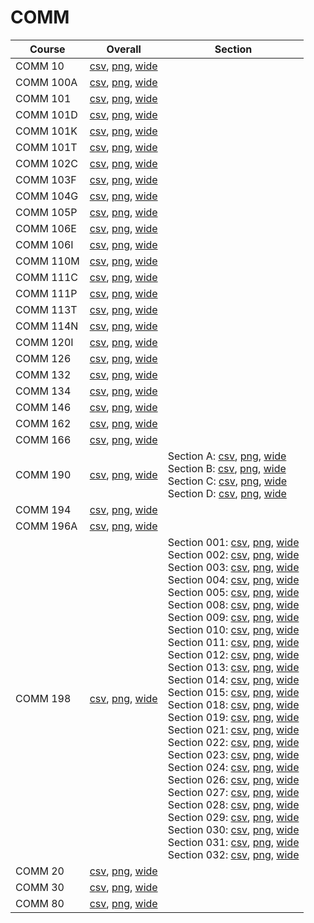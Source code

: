 # COMM

| Course | Overall | Section |
| ------ | ------- | ------- |
| COMM 10 | [csv](https://github.com/UCSD-Historical-Enrollment-Data/2023Fall/blob/main/overall/COMM%2010.csv), [png](https://raw.githubusercontent.com/UCSD-Historical-Enrollment-Data/2023Fall/main/plot_overall/COMM%2010.png), [wide](https://raw.githubusercontent.com/UCSD-Historical-Enrollment-Data/2023Fall/main/plot_overall_wide/COMM%2010.png) |  |
| COMM 100A | [csv](https://github.com/UCSD-Historical-Enrollment-Data/2023Fall/blob/main/overall/COMM%20100A.csv), [png](https://raw.githubusercontent.com/UCSD-Historical-Enrollment-Data/2023Fall/main/plot_overall/COMM%20100A.png), [wide](https://raw.githubusercontent.com/UCSD-Historical-Enrollment-Data/2023Fall/main/plot_overall_wide/COMM%20100A.png) |  |
| COMM 101 | [csv](https://github.com/UCSD-Historical-Enrollment-Data/2023Fall/blob/main/overall/COMM%20101.csv), [png](https://raw.githubusercontent.com/UCSD-Historical-Enrollment-Data/2023Fall/main/plot_overall/COMM%20101.png), [wide](https://raw.githubusercontent.com/UCSD-Historical-Enrollment-Data/2023Fall/main/plot_overall_wide/COMM%20101.png) |  |
| COMM 101D | [csv](https://github.com/UCSD-Historical-Enrollment-Data/2023Fall/blob/main/overall/COMM%20101D.csv), [png](https://raw.githubusercontent.com/UCSD-Historical-Enrollment-Data/2023Fall/main/plot_overall/COMM%20101D.png), [wide](https://raw.githubusercontent.com/UCSD-Historical-Enrollment-Data/2023Fall/main/plot_overall_wide/COMM%20101D.png) |  |
| COMM 101K | [csv](https://github.com/UCSD-Historical-Enrollment-Data/2023Fall/blob/main/overall/COMM%20101K.csv), [png](https://raw.githubusercontent.com/UCSD-Historical-Enrollment-Data/2023Fall/main/plot_overall/COMM%20101K.png), [wide](https://raw.githubusercontent.com/UCSD-Historical-Enrollment-Data/2023Fall/main/plot_overall_wide/COMM%20101K.png) |  |
| COMM 101T | [csv](https://github.com/UCSD-Historical-Enrollment-Data/2023Fall/blob/main/overall/COMM%20101T.csv), [png](https://raw.githubusercontent.com/UCSD-Historical-Enrollment-Data/2023Fall/main/plot_overall/COMM%20101T.png), [wide](https://raw.githubusercontent.com/UCSD-Historical-Enrollment-Data/2023Fall/main/plot_overall_wide/COMM%20101T.png) |  |
| COMM 102C | [csv](https://github.com/UCSD-Historical-Enrollment-Data/2023Fall/blob/main/overall/COMM%20102C.csv), [png](https://raw.githubusercontent.com/UCSD-Historical-Enrollment-Data/2023Fall/main/plot_overall/COMM%20102C.png), [wide](https://raw.githubusercontent.com/UCSD-Historical-Enrollment-Data/2023Fall/main/plot_overall_wide/COMM%20102C.png) |  |
| COMM 103F | [csv](https://github.com/UCSD-Historical-Enrollment-Data/2023Fall/blob/main/overall/COMM%20103F.csv), [png](https://raw.githubusercontent.com/UCSD-Historical-Enrollment-Data/2023Fall/main/plot_overall/COMM%20103F.png), [wide](https://raw.githubusercontent.com/UCSD-Historical-Enrollment-Data/2023Fall/main/plot_overall_wide/COMM%20103F.png) |  |
| COMM 104G | [csv](https://github.com/UCSD-Historical-Enrollment-Data/2023Fall/blob/main/overall/COMM%20104G.csv), [png](https://raw.githubusercontent.com/UCSD-Historical-Enrollment-Data/2023Fall/main/plot_overall/COMM%20104G.png), [wide](https://raw.githubusercontent.com/UCSD-Historical-Enrollment-Data/2023Fall/main/plot_overall_wide/COMM%20104G.png) |  |
| COMM 105P | [csv](https://github.com/UCSD-Historical-Enrollment-Data/2023Fall/blob/main/overall/COMM%20105P.csv), [png](https://raw.githubusercontent.com/UCSD-Historical-Enrollment-Data/2023Fall/main/plot_overall/COMM%20105P.png), [wide](https://raw.githubusercontent.com/UCSD-Historical-Enrollment-Data/2023Fall/main/plot_overall_wide/COMM%20105P.png) |  |
| COMM 106E | [csv](https://github.com/UCSD-Historical-Enrollment-Data/2023Fall/blob/main/overall/COMM%20106E.csv), [png](https://raw.githubusercontent.com/UCSD-Historical-Enrollment-Data/2023Fall/main/plot_overall/COMM%20106E.png), [wide](https://raw.githubusercontent.com/UCSD-Historical-Enrollment-Data/2023Fall/main/plot_overall_wide/COMM%20106E.png) |  |
| COMM 106I | [csv](https://github.com/UCSD-Historical-Enrollment-Data/2023Fall/blob/main/overall/COMM%20106I.csv), [png](https://raw.githubusercontent.com/UCSD-Historical-Enrollment-Data/2023Fall/main/plot_overall/COMM%20106I.png), [wide](https://raw.githubusercontent.com/UCSD-Historical-Enrollment-Data/2023Fall/main/plot_overall_wide/COMM%20106I.png) |  |
| COMM 110M | [csv](https://github.com/UCSD-Historical-Enrollment-Data/2023Fall/blob/main/overall/COMM%20110M.csv), [png](https://raw.githubusercontent.com/UCSD-Historical-Enrollment-Data/2023Fall/main/plot_overall/COMM%20110M.png), [wide](https://raw.githubusercontent.com/UCSD-Historical-Enrollment-Data/2023Fall/main/plot_overall_wide/COMM%20110M.png) |  |
| COMM 111C | [csv](https://github.com/UCSD-Historical-Enrollment-Data/2023Fall/blob/main/overall/COMM%20111C.csv), [png](https://raw.githubusercontent.com/UCSD-Historical-Enrollment-Data/2023Fall/main/plot_overall/COMM%20111C.png), [wide](https://raw.githubusercontent.com/UCSD-Historical-Enrollment-Data/2023Fall/main/plot_overall_wide/COMM%20111C.png) |  |
| COMM 111P | [csv](https://github.com/UCSD-Historical-Enrollment-Data/2023Fall/blob/main/overall/COMM%20111P.csv), [png](https://raw.githubusercontent.com/UCSD-Historical-Enrollment-Data/2023Fall/main/plot_overall/COMM%20111P.png), [wide](https://raw.githubusercontent.com/UCSD-Historical-Enrollment-Data/2023Fall/main/plot_overall_wide/COMM%20111P.png) |  |
| COMM 113T | [csv](https://github.com/UCSD-Historical-Enrollment-Data/2023Fall/blob/main/overall/COMM%20113T.csv), [png](https://raw.githubusercontent.com/UCSD-Historical-Enrollment-Data/2023Fall/main/plot_overall/COMM%20113T.png), [wide](https://raw.githubusercontent.com/UCSD-Historical-Enrollment-Data/2023Fall/main/plot_overall_wide/COMM%20113T.png) |  |
| COMM 114N | [csv](https://github.com/UCSD-Historical-Enrollment-Data/2023Fall/blob/main/overall/COMM%20114N.csv), [png](https://raw.githubusercontent.com/UCSD-Historical-Enrollment-Data/2023Fall/main/plot_overall/COMM%20114N.png), [wide](https://raw.githubusercontent.com/UCSD-Historical-Enrollment-Data/2023Fall/main/plot_overall_wide/COMM%20114N.png) |  |
| COMM 120I | [csv](https://github.com/UCSD-Historical-Enrollment-Data/2023Fall/blob/main/overall/COMM%20120I.csv), [png](https://raw.githubusercontent.com/UCSD-Historical-Enrollment-Data/2023Fall/main/plot_overall/COMM%20120I.png), [wide](https://raw.githubusercontent.com/UCSD-Historical-Enrollment-Data/2023Fall/main/plot_overall_wide/COMM%20120I.png) |  |
| COMM 126 | [csv](https://github.com/UCSD-Historical-Enrollment-Data/2023Fall/blob/main/overall/COMM%20126.csv), [png](https://raw.githubusercontent.com/UCSD-Historical-Enrollment-Data/2023Fall/main/plot_overall/COMM%20126.png), [wide](https://raw.githubusercontent.com/UCSD-Historical-Enrollment-Data/2023Fall/main/plot_overall_wide/COMM%20126.png) |  |
| COMM 132 | [csv](https://github.com/UCSD-Historical-Enrollment-Data/2023Fall/blob/main/overall/COMM%20132.csv), [png](https://raw.githubusercontent.com/UCSD-Historical-Enrollment-Data/2023Fall/main/plot_overall/COMM%20132.png), [wide](https://raw.githubusercontent.com/UCSD-Historical-Enrollment-Data/2023Fall/main/plot_overall_wide/COMM%20132.png) |  |
| COMM 134 | [csv](https://github.com/UCSD-Historical-Enrollment-Data/2023Fall/blob/main/overall/COMM%20134.csv), [png](https://raw.githubusercontent.com/UCSD-Historical-Enrollment-Data/2023Fall/main/plot_overall/COMM%20134.png), [wide](https://raw.githubusercontent.com/UCSD-Historical-Enrollment-Data/2023Fall/main/plot_overall_wide/COMM%20134.png) |  |
| COMM 146 | [csv](https://github.com/UCSD-Historical-Enrollment-Data/2023Fall/blob/main/overall/COMM%20146.csv), [png](https://raw.githubusercontent.com/UCSD-Historical-Enrollment-Data/2023Fall/main/plot_overall/COMM%20146.png), [wide](https://raw.githubusercontent.com/UCSD-Historical-Enrollment-Data/2023Fall/main/plot_overall_wide/COMM%20146.png) |  |
| COMM 162 | [csv](https://github.com/UCSD-Historical-Enrollment-Data/2023Fall/blob/main/overall/COMM%20162.csv), [png](https://raw.githubusercontent.com/UCSD-Historical-Enrollment-Data/2023Fall/main/plot_overall/COMM%20162.png), [wide](https://raw.githubusercontent.com/UCSD-Historical-Enrollment-Data/2023Fall/main/plot_overall_wide/COMM%20162.png) |  |
| COMM 166 | [csv](https://github.com/UCSD-Historical-Enrollment-Data/2023Fall/blob/main/overall/COMM%20166.csv), [png](https://raw.githubusercontent.com/UCSD-Historical-Enrollment-Data/2023Fall/main/plot_overall/COMM%20166.png), [wide](https://raw.githubusercontent.com/UCSD-Historical-Enrollment-Data/2023Fall/main/plot_overall_wide/COMM%20166.png) |  |
| COMM 190 | [csv](https://github.com/UCSD-Historical-Enrollment-Data/2023Fall/blob/main/overall/COMM%20190.csv), [png](https://raw.githubusercontent.com/UCSD-Historical-Enrollment-Data/2023Fall/main/plot_overall/COMM%20190.png), [wide](https://raw.githubusercontent.com/UCSD-Historical-Enrollment-Data/2023Fall/main/plot_overall_wide/COMM%20190.png) | Section A: [csv](https://github.com/UCSD-Historical-Enrollment-Data/2023Fall/blob/main/section/COMM%20190_A.csv), [png](https://raw.githubusercontent.com/UCSD-Historical-Enrollment-Data/2023Fall/main/plot_section/COMM%20190_A.png), [wide](https://raw.githubusercontent.com/UCSD-Historical-Enrollment-Data/2023Fall/main/plot_section_wide/COMM%20190_A.png)<br>Section B: [csv](https://github.com/UCSD-Historical-Enrollment-Data/2023Fall/blob/main/section/COMM%20190_B.csv), [png](https://raw.githubusercontent.com/UCSD-Historical-Enrollment-Data/2023Fall/main/plot_section/COMM%20190_B.png), [wide](https://raw.githubusercontent.com/UCSD-Historical-Enrollment-Data/2023Fall/main/plot_section_wide/COMM%20190_B.png)<br>Section C: [csv](https://github.com/UCSD-Historical-Enrollment-Data/2023Fall/blob/main/section/COMM%20190_C.csv), [png](https://raw.githubusercontent.com/UCSD-Historical-Enrollment-Data/2023Fall/main/plot_section/COMM%20190_C.png), [wide](https://raw.githubusercontent.com/UCSD-Historical-Enrollment-Data/2023Fall/main/plot_section_wide/COMM%20190_C.png)<br>Section D: [csv](https://github.com/UCSD-Historical-Enrollment-Data/2023Fall/blob/main/section/COMM%20190_D.csv), [png](https://raw.githubusercontent.com/UCSD-Historical-Enrollment-Data/2023Fall/main/plot_section/COMM%20190_D.png), [wide](https://raw.githubusercontent.com/UCSD-Historical-Enrollment-Data/2023Fall/main/plot_section_wide/COMM%20190_D.png) |
| COMM 194 | [csv](https://github.com/UCSD-Historical-Enrollment-Data/2023Fall/blob/main/overall/COMM%20194.csv), [png](https://raw.githubusercontent.com/UCSD-Historical-Enrollment-Data/2023Fall/main/plot_overall/COMM%20194.png), [wide](https://raw.githubusercontent.com/UCSD-Historical-Enrollment-Data/2023Fall/main/plot_overall_wide/COMM%20194.png) |  |
| COMM 196A | [csv](https://github.com/UCSD-Historical-Enrollment-Data/2023Fall/blob/main/overall/COMM%20196A.csv), [png](https://raw.githubusercontent.com/UCSD-Historical-Enrollment-Data/2023Fall/main/plot_overall/COMM%20196A.png), [wide](https://raw.githubusercontent.com/UCSD-Historical-Enrollment-Data/2023Fall/main/plot_overall_wide/COMM%20196A.png) |  |
| COMM 198 | [csv](https://github.com/UCSD-Historical-Enrollment-Data/2023Fall/blob/main/overall/COMM%20198.csv), [png](https://raw.githubusercontent.com/UCSD-Historical-Enrollment-Data/2023Fall/main/plot_overall/COMM%20198.png), [wide](https://raw.githubusercontent.com/UCSD-Historical-Enrollment-Data/2023Fall/main/plot_overall_wide/COMM%20198.png) | Section 001: [csv](https://github.com/UCSD-Historical-Enrollment-Data/2023Fall/blob/main/section/COMM%20198_001.csv), [png](https://raw.githubusercontent.com/UCSD-Historical-Enrollment-Data/2023Fall/main/plot_section/COMM%20198_001.png), [wide](https://raw.githubusercontent.com/UCSD-Historical-Enrollment-Data/2023Fall/main/plot_section_wide/COMM%20198_001.png)<br>Section 002: [csv](https://github.com/UCSD-Historical-Enrollment-Data/2023Fall/blob/main/section/COMM%20198_002.csv), [png](https://raw.githubusercontent.com/UCSD-Historical-Enrollment-Data/2023Fall/main/plot_section/COMM%20198_002.png), [wide](https://raw.githubusercontent.com/UCSD-Historical-Enrollment-Data/2023Fall/main/plot_section_wide/COMM%20198_002.png)<br>Section 003: [csv](https://github.com/UCSD-Historical-Enrollment-Data/2023Fall/blob/main/section/COMM%20198_003.csv), [png](https://raw.githubusercontent.com/UCSD-Historical-Enrollment-Data/2023Fall/main/plot_section/COMM%20198_003.png), [wide](https://raw.githubusercontent.com/UCSD-Historical-Enrollment-Data/2023Fall/main/plot_section_wide/COMM%20198_003.png)<br>Section 004: [csv](https://github.com/UCSD-Historical-Enrollment-Data/2023Fall/blob/main/section/COMM%20198_004.csv), [png](https://raw.githubusercontent.com/UCSD-Historical-Enrollment-Data/2023Fall/main/plot_section/COMM%20198_004.png), [wide](https://raw.githubusercontent.com/UCSD-Historical-Enrollment-Data/2023Fall/main/plot_section_wide/COMM%20198_004.png)<br>Section 005: [csv](https://github.com/UCSD-Historical-Enrollment-Data/2023Fall/blob/main/section/COMM%20198_005.csv), [png](https://raw.githubusercontent.com/UCSD-Historical-Enrollment-Data/2023Fall/main/plot_section/COMM%20198_005.png), [wide](https://raw.githubusercontent.com/UCSD-Historical-Enrollment-Data/2023Fall/main/plot_section_wide/COMM%20198_005.png)<br>Section 008: [csv](https://github.com/UCSD-Historical-Enrollment-Data/2023Fall/blob/main/section/COMM%20198_008.csv), [png](https://raw.githubusercontent.com/UCSD-Historical-Enrollment-Data/2023Fall/main/plot_section/COMM%20198_008.png), [wide](https://raw.githubusercontent.com/UCSD-Historical-Enrollment-Data/2023Fall/main/plot_section_wide/COMM%20198_008.png)<br>Section 009: [csv](https://github.com/UCSD-Historical-Enrollment-Data/2023Fall/blob/main/section/COMM%20198_009.csv), [png](https://raw.githubusercontent.com/UCSD-Historical-Enrollment-Data/2023Fall/main/plot_section/COMM%20198_009.png), [wide](https://raw.githubusercontent.com/UCSD-Historical-Enrollment-Data/2023Fall/main/plot_section_wide/COMM%20198_009.png)<br>Section 010: [csv](https://github.com/UCSD-Historical-Enrollment-Data/2023Fall/blob/main/section/COMM%20198_010.csv), [png](https://raw.githubusercontent.com/UCSD-Historical-Enrollment-Data/2023Fall/main/plot_section/COMM%20198_010.png), [wide](https://raw.githubusercontent.com/UCSD-Historical-Enrollment-Data/2023Fall/main/plot_section_wide/COMM%20198_010.png)<br>Section 011: [csv](https://github.com/UCSD-Historical-Enrollment-Data/2023Fall/blob/main/section/COMM%20198_011.csv), [png](https://raw.githubusercontent.com/UCSD-Historical-Enrollment-Data/2023Fall/main/plot_section/COMM%20198_011.png), [wide](https://raw.githubusercontent.com/UCSD-Historical-Enrollment-Data/2023Fall/main/plot_section_wide/COMM%20198_011.png)<br>Section 012: [csv](https://github.com/UCSD-Historical-Enrollment-Data/2023Fall/blob/main/section/COMM%20198_012.csv), [png](https://raw.githubusercontent.com/UCSD-Historical-Enrollment-Data/2023Fall/main/plot_section/COMM%20198_012.png), [wide](https://raw.githubusercontent.com/UCSD-Historical-Enrollment-Data/2023Fall/main/plot_section_wide/COMM%20198_012.png)<br>Section 013: [csv](https://github.com/UCSD-Historical-Enrollment-Data/2023Fall/blob/main/section/COMM%20198_013.csv), [png](https://raw.githubusercontent.com/UCSD-Historical-Enrollment-Data/2023Fall/main/plot_section/COMM%20198_013.png), [wide](https://raw.githubusercontent.com/UCSD-Historical-Enrollment-Data/2023Fall/main/plot_section_wide/COMM%20198_013.png)<br>Section 014: [csv](https://github.com/UCSD-Historical-Enrollment-Data/2023Fall/blob/main/section/COMM%20198_014.csv), [png](https://raw.githubusercontent.com/UCSD-Historical-Enrollment-Data/2023Fall/main/plot_section/COMM%20198_014.png), [wide](https://raw.githubusercontent.com/UCSD-Historical-Enrollment-Data/2023Fall/main/plot_section_wide/COMM%20198_014.png)<br>Section 015: [csv](https://github.com/UCSD-Historical-Enrollment-Data/2023Fall/blob/main/section/COMM%20198_015.csv), [png](https://raw.githubusercontent.com/UCSD-Historical-Enrollment-Data/2023Fall/main/plot_section/COMM%20198_015.png), [wide](https://raw.githubusercontent.com/UCSD-Historical-Enrollment-Data/2023Fall/main/plot_section_wide/COMM%20198_015.png)<br>Section 018: [csv](https://github.com/UCSD-Historical-Enrollment-Data/2023Fall/blob/main/section/COMM%20198_018.csv), [png](https://raw.githubusercontent.com/UCSD-Historical-Enrollment-Data/2023Fall/main/plot_section/COMM%20198_018.png), [wide](https://raw.githubusercontent.com/UCSD-Historical-Enrollment-Data/2023Fall/main/plot_section_wide/COMM%20198_018.png)<br>Section 019: [csv](https://github.com/UCSD-Historical-Enrollment-Data/2023Fall/blob/main/section/COMM%20198_019.csv), [png](https://raw.githubusercontent.com/UCSD-Historical-Enrollment-Data/2023Fall/main/plot_section/COMM%20198_019.png), [wide](https://raw.githubusercontent.com/UCSD-Historical-Enrollment-Data/2023Fall/main/plot_section_wide/COMM%20198_019.png)<br>Section 021: [csv](https://github.com/UCSD-Historical-Enrollment-Data/2023Fall/blob/main/section/COMM%20198_021.csv), [png](https://raw.githubusercontent.com/UCSD-Historical-Enrollment-Data/2023Fall/main/plot_section/COMM%20198_021.png), [wide](https://raw.githubusercontent.com/UCSD-Historical-Enrollment-Data/2023Fall/main/plot_section_wide/COMM%20198_021.png)<br>Section 022: [csv](https://github.com/UCSD-Historical-Enrollment-Data/2023Fall/blob/main/section/COMM%20198_022.csv), [png](https://raw.githubusercontent.com/UCSD-Historical-Enrollment-Data/2023Fall/main/plot_section/COMM%20198_022.png), [wide](https://raw.githubusercontent.com/UCSD-Historical-Enrollment-Data/2023Fall/main/plot_section_wide/COMM%20198_022.png)<br>Section 023: [csv](https://github.com/UCSD-Historical-Enrollment-Data/2023Fall/blob/main/section/COMM%20198_023.csv), [png](https://raw.githubusercontent.com/UCSD-Historical-Enrollment-Data/2023Fall/main/plot_section/COMM%20198_023.png), [wide](https://raw.githubusercontent.com/UCSD-Historical-Enrollment-Data/2023Fall/main/plot_section_wide/COMM%20198_023.png)<br>Section 024: [csv](https://github.com/UCSD-Historical-Enrollment-Data/2023Fall/blob/main/section/COMM%20198_024.csv), [png](https://raw.githubusercontent.com/UCSD-Historical-Enrollment-Data/2023Fall/main/plot_section/COMM%20198_024.png), [wide](https://raw.githubusercontent.com/UCSD-Historical-Enrollment-Data/2023Fall/main/plot_section_wide/COMM%20198_024.png)<br>Section 026: [csv](https://github.com/UCSD-Historical-Enrollment-Data/2023Fall/blob/main/section/COMM%20198_026.csv), [png](https://raw.githubusercontent.com/UCSD-Historical-Enrollment-Data/2023Fall/main/plot_section/COMM%20198_026.png), [wide](https://raw.githubusercontent.com/UCSD-Historical-Enrollment-Data/2023Fall/main/plot_section_wide/COMM%20198_026.png)<br>Section 027: [csv](https://github.com/UCSD-Historical-Enrollment-Data/2023Fall/blob/main/section/COMM%20198_027.csv), [png](https://raw.githubusercontent.com/UCSD-Historical-Enrollment-Data/2023Fall/main/plot_section/COMM%20198_027.png), [wide](https://raw.githubusercontent.com/UCSD-Historical-Enrollment-Data/2023Fall/main/plot_section_wide/COMM%20198_027.png)<br>Section 028: [csv](https://github.com/UCSD-Historical-Enrollment-Data/2023Fall/blob/main/section/COMM%20198_028.csv), [png](https://raw.githubusercontent.com/UCSD-Historical-Enrollment-Data/2023Fall/main/plot_section/COMM%20198_028.png), [wide](https://raw.githubusercontent.com/UCSD-Historical-Enrollment-Data/2023Fall/main/plot_section_wide/COMM%20198_028.png)<br>Section 029: [csv](https://github.com/UCSD-Historical-Enrollment-Data/2023Fall/blob/main/section/COMM%20198_029.csv), [png](https://raw.githubusercontent.com/UCSD-Historical-Enrollment-Data/2023Fall/main/plot_section/COMM%20198_029.png), [wide](https://raw.githubusercontent.com/UCSD-Historical-Enrollment-Data/2023Fall/main/plot_section_wide/COMM%20198_029.png)<br>Section 030: [csv](https://github.com/UCSD-Historical-Enrollment-Data/2023Fall/blob/main/section/COMM%20198_030.csv), [png](https://raw.githubusercontent.com/UCSD-Historical-Enrollment-Data/2023Fall/main/plot_section/COMM%20198_030.png), [wide](https://raw.githubusercontent.com/UCSD-Historical-Enrollment-Data/2023Fall/main/plot_section_wide/COMM%20198_030.png)<br>Section 031: [csv](https://github.com/UCSD-Historical-Enrollment-Data/2023Fall/blob/main/section/COMM%20198_031.csv), [png](https://raw.githubusercontent.com/UCSD-Historical-Enrollment-Data/2023Fall/main/plot_section/COMM%20198_031.png), [wide](https://raw.githubusercontent.com/UCSD-Historical-Enrollment-Data/2023Fall/main/plot_section_wide/COMM%20198_031.png)<br>Section 032: [csv](https://github.com/UCSD-Historical-Enrollment-Data/2023Fall/blob/main/section/COMM%20198_032.csv), [png](https://raw.githubusercontent.com/UCSD-Historical-Enrollment-Data/2023Fall/main/plot_section/COMM%20198_032.png), [wide](https://raw.githubusercontent.com/UCSD-Historical-Enrollment-Data/2023Fall/main/plot_section_wide/COMM%20198_032.png) |
| COMM 20 | [csv](https://github.com/UCSD-Historical-Enrollment-Data/2023Fall/blob/main/overall/COMM%2020.csv), [png](https://raw.githubusercontent.com/UCSD-Historical-Enrollment-Data/2023Fall/main/plot_overall/COMM%2020.png), [wide](https://raw.githubusercontent.com/UCSD-Historical-Enrollment-Data/2023Fall/main/plot_overall_wide/COMM%2020.png) |  |
| COMM 30 | [csv](https://github.com/UCSD-Historical-Enrollment-Data/2023Fall/blob/main/overall/COMM%2030.csv), [png](https://raw.githubusercontent.com/UCSD-Historical-Enrollment-Data/2023Fall/main/plot_overall/COMM%2030.png), [wide](https://raw.githubusercontent.com/UCSD-Historical-Enrollment-Data/2023Fall/main/plot_overall_wide/COMM%2030.png) |  |
| COMM 80 | [csv](https://github.com/UCSD-Historical-Enrollment-Data/2023Fall/blob/main/overall/COMM%2080.csv), [png](https://raw.githubusercontent.com/UCSD-Historical-Enrollment-Data/2023Fall/main/plot_overall/COMM%2080.png), [wide](https://raw.githubusercontent.com/UCSD-Historical-Enrollment-Data/2023Fall/main/plot_overall_wide/COMM%2080.png) |  |
